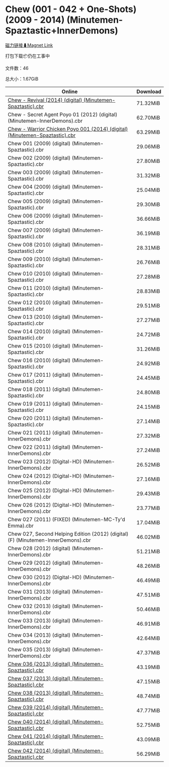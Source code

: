 # Chew (001 - 042 + One-Shots) (2009 - 2014) (Minutemen-Spaztastic+InnerDemons)

[磁力链接⬇Magnet Link](magnet:?xt=urn:btih:19b7fea8a44f9758d1d7c06a65bfe19c32312b49&dn=Chew%20%28001%20-%20042%20%2B%20One-Shots%29%20%282009%20-%202014%29%20%28Minutemen-Spaztastic%2BInnerDemons%29)

打包下载📦仍在工事中

文件数：46

总大小：1.67GiB

Online | Download
--- | ---
[Chew - Revival (2014) (digital) (Minutemen-Spaztastic).cbr](https://github.com/alicewish/markdown/blob/master/comic/Chew-Revival-2014-digital-Minutemen-Spaztastic-cbr.md) | 71.32MiB
Chew - Secret Agent Poyo 01 (2012) (digital) (Minutemen-InnerDemons).cbr | 62.70MiB
[Chew - Warrior Chicken Poyo 001 (2014) (digital) (Minutemen-Spaztastic).cbr](https://github.com/alicewish/markdown/blob/master/comic/Chew-Warrior-Chicken-Poyo-001-2014-digital-Minutemen-Spaztastic-cbr.md) | 63.29MiB
Chew 001 (2009) (digital) (Minutemen-Spaztastic).cbr | 29.06MiB
Chew 002 (2009) (digital) (Minutemen-Spaztastic).cbr | 27.80MiB
Chew 003 (2009) (digital) (Minutemen-Spaztastic).cbr | 31.32MiB
Chew 004 (2009) (digital) (Minutemen-Spaztastic).cbr | 25.04MiB
Chew 005 (2009) (digital) (Minutemen-Spaztastic).cbr | 29.30MiB
Chew 006 (2009) (digital) (Minutemen-Spaztastic).cbr | 36.66MiB
Chew 007 (2009) (digital) (Minutemen-Spaztastic).cbr | 36.19MiB
Chew 008 (2010) (digital) (Minutemen-Spaztastic).cbr | 28.31MiB
Chew 009 (2010) (digital) (Minutemen-Spaztastic).cbr | 26.76MiB
Chew 010 (2010) (digital) (Minutemen-Spaztastic).cbr | 27.28MiB
Chew 011 (2010) (digital) (Minutemen-Spaztastic).cbr | 28.83MiB
Chew 012 (2010) (digital) (Minutemen-Spaztastic).cbr | 29.51MiB
Chew 013 (2010) (digital) (Minutemen-Spaztastic).cbr | 27.27MiB
Chew 014 (2010) (digital) (Minutemen-Spaztastic).cbr | 24.72MiB
Chew 015 (2010) (digital) (Minutemen-Spaztastic).cbr | 31.26MiB
Chew 016 (2010) (digital) (Minutemen-Spaztastic).cbr | 24.92MiB
Chew 017 (2011) (digital) (Minutemen-Spaztastic).cbr | 24.45MiB
Chew 018 (2011) (digital) (Minutemen-Spaztastic).cbr | 24.80MiB
Chew 019 (2011) (digital) (Minutemen-Spaztastic).cbr | 24.15MiB
Chew 020 (2011) (digital) (Minutemen-Spaztastic).cbr | 27.14MiB
Chew 021 (2011) (digital) (Minutemen-InnerDemons).cbr | 27.32MiB
Chew 022 (2011) (digital) (Minutemen-InnerDemons).cbr | 27.24MiB
Chew 023 (2012) (Digital-HD) (Minutemen-InnerDemons).cbr | 26.52MiB
Chew 024 (2012) (Digital-HD) (Minutemen-InnerDemons).cbr | 27.16MiB
Chew 025 (2012) (Digital-HD) (Minutemen-InnerDemons).cbr | 29.43MiB
Chew 026 (2012) (Digital-HD) (Minutemen-InnerDemons).cbr | 23.77MiB
Chew 027 (2011) (FIXED) (Minutemen-MC-Ty'd Emma).cbr | 17.04MiB
Chew 027, Second Helping Edition (2012) (digital) (F) (Minutemen-InnerDemons).cbr | 46.02MiB
Chew 028 (2012) (digital) (Minutemen-InnerDemons).cbr | 51.21MiB
Chew 029 (2012) (digital) (Minutemen-InnerDemons).cbr | 48.26MiB
Chew 030 (2012) (Digital-HD) (Minutemen-InnerDemons).cbr | 46.49MiB
Chew 031 (2013) (digital) (Minutemen-InnerDemons).cbr | 47.51MiB
Chew 032 (2013) (digital) (Minutemen-InnerDemons).cbr | 50.46MiB
Chew 033 (2013) (digital) (Minutemen-InnerDemons).cbr | 46.91MiB
Chew 034 (2013) (digital) (Minutemen-InnerDemons).cbr | 42.64MiB
Chew 035 (2013) (digital) (Minutemen-InnerDemons).cbr | 47.37MiB
[Chew 036 (2013) (digital) (Minutemen-Spaztastic).cbr](https://github.com/alicewish/markdown/blob/master/comic/Chew-036-2013-digital-Minutemen-Spaztastic-cbr.md) | 43.19MiB
[Chew 037 (2013) (digital) (Minutemen-Spaztastic).cbr](https://github.com/alicewish/markdown/blob/master/comic/Chew-037-2013-digital-Minutemen-Spaztastic-cbr.md) | 47.15MiB
[Chew 038 (2013) (digital) (Minutemen-Spaztastic).cbr](https://github.com/alicewish/markdown/blob/master/comic/Chew-038-2013-digital-Minutemen-Spaztastic-cbr.md) | 48.74MiB
[Chew 039 (2014) (digital) (Minutemen-Spaztastic).cbr](https://github.com/alicewish/markdown/blob/master/comic/Chew-039-2014-digital-Minutemen-Spaztastic-cbr.md) | 47.77MiB
[Chew 040 (2014) (digital) (Minutemen-Spaztastic).cbr](https://github.com/alicewish/markdown/blob/master/comic/Chew-040-2014-digital-Minutemen-Spaztastic-cbr.md) | 52.75MiB
[Chew 041 (2014) (digital) (Minutemen-Spaztastic).cbr](https://github.com/alicewish/markdown/blob/master/comic/Chew-041-2014-digital-Minutemen-Spaztastic-cbr.md) | 43.09MiB
[Chew 042 (2014) (digital) (Minutemen-Spaztastic).cbr](https://github.com/alicewish/markdown/blob/master/comic/Chew-042-2014-digital-Minutemen-Spaztastic-cbr.md) | 56.29MiB